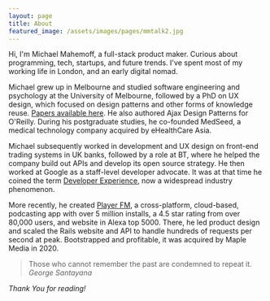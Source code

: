 ```yaml
---
layout: page
title: About
featured_image: /assets/images/pages/mmtalk2.jpg
---
```


Hi, I'm Michael Mahemoff, a full-stack product maker. Curious about programming, tech, startups, and future trends. I've spent most of my working life in London, and an early digital nomad.

Michael grew up in Melbourne and studied software engineering and psychology at the University of Melbourne, followed by a PhD on UX design, which focused on design patterns and other forms of knowledge reuse. [Papers available here](http://mahemoff.com/). He also authored Ajax Design Patterns for O'Reilly. During his postgraduate studies, he co-founded MedSeed, a medical technology company acquired by eHealthCare Asia.

Michael subsequently worked in development and UX design on front-end trading systems in UK banks, followed by a role at BT, where he helped the company build out APIs and develop its open source strategy. He then worked at Google as a staff-level developer advocate. It was at that time he coined the term [Developer Experience](https://twitter.com/mahemoff/status/1947230411948032), now a widespread industry phenomenon.

More recently, he created [Player FM](https://player.fm), a cross-platform, cloud-based, podcasting app with over 5 million installs, a 4.5 star rating from over 80,000 users, and website in Alexa top 5000. There, he led product design and scaled the Rails website and API to handle hundreds of requests per second at peak. Bootstrapped and profitable, it was acquired by Maple Media in 2020.

> Those who cannot remember the past are condemned to repeat it. <cite>George Santayana</cite>

*Thank You for reading!*

